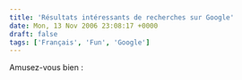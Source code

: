 ```yaml
---
title: 'Résultats intéressants de recherches sur Google'
date: Mon, 13 Nov 2006 23:08:17 +0000
draft: false
tags: ['Français', 'Fun', 'Google']
---
```


Amusez-vous bien :